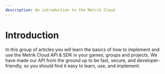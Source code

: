 ```yaml
---
description: An introduction to the Metrik Cloud
---
```


# Introduction

In this group of articles you will learn the basics of how to implement and use the Metrik Cloud API & SDK in your games, groups and projects. We have made our API from the ground up to be fast, secure, and developer-friendly, so you should find it easy to learn, use, and implement.

